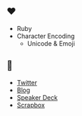 ## :heart:
- Ruby
- Character Encoding
  - Unicode & Emoji 

## 🔗
- [Twitter](https://twitter.com/ima1zumi)
- [Blog](https://imaizumimr.hatenablog.com/)
- [Speaker Deck](https://speakerdeck.com/ima1zumi)
- [Scrapbox](https://scrapbox.io/ima1zumi/)
